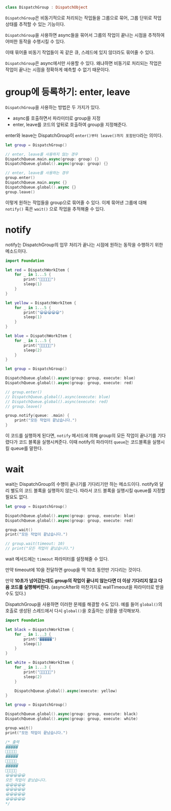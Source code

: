 ```swift
class DispatchGroup : DispatchObject
```

`DispatchGroup`은 비동기적으로 처리되는 작업들을 그룹으로 묶어, 그룹 단위로 작업 상태를 추적할 수 있는 기능이다. 

`DispatchGroup`을 사용하면 async들을 묶어서 그룹의 작업이 끝나는 시점을 추적하여 어떠한 동작을 수행시킬 수 있다.

이때 묶어줄 비동기 작업들이 꼭 같은 큐, 스레드에 있지 않더라도 묶어줄 수 있다.

`DispatchGroup`은 async에서만 사용할 수 있다. 왜냐하면 비동기로 처리되는 작업은 작업이 끝나는 시점을 정확하게 예측할 수 없기 때문이다.

# group에 등록하기: enter, leave

`DispatchGroup`을 사용하는 방법은 두 가지가 있다.
- async를 호출하면서 파라미터로 group을 지정
- enter, leave를 코드의 앞뒤로 호출하여 group을 지정해준다.

enter와 leave는 DispatchGroup이 `enter()부터 leave()까지 포함된다`라는 의미다.

```swift
let group = DispatchGroup()

// enter, leave를 사용하지 않는 경우
DispatchQueue.main.async(group: group) {}
DispatchQueue.global().async(group: group) {}

// enter, leave를 사용하는 경우
group.enter()
DispatchQueue.main.async {}
DispatchQueue.global().async {}
group.leave()
```

이렇게 원하는 작업들을 group으로 묶어줄 수 있다. 이제 묶어낸 그룹에 대해 `notify()` 혹은 `wait()` 으로 작업을 추적해줄 수 있다.

# notify

notify는 DispatchGroup의 업무 처리가 끝나는 시점에 원하는 동작을 수행하기 위한 메소드이다.

```swift
import Foundation

let red = DispatchWorkItem {
    for _ in 1...5 {
        print("🥵🥵🥵🥵🥵")
        sleep(1)
    }
}

let yellow = DispatchWorkItem {
    for _ in 1...5 {
        print("😀😀😀😀😀")
        sleep(1)
    }
}

let blue = DispatchWorkItem {
    for _ in 1...5 {
        print("🥶🥶🥶🥶🥶")
        sleep(2)
    }
}

let group = DispatchGroup()

DispatchQueue.global().async(group: group, execute: blue)
DispatchQueue.global().async(group: group, execute: red)

// group.enter()
// DispatchQueue.global().async(execute: blue)
// DispatchQueue.global().async(execute: red)
// group.leave()

group.notify(queue: .main) {
    print("모든 작업이 끝났습니다.")
}
```

이 코드를 실행하게 된다면, `notify` 메서드에 의해 group의 모든 작업이 끝나기를 기다렸다가 코드 블록을 실행시켜준다. 이때 notify의 파라미터 `queue`는 코드블록을 실행시킬 queue를 말한다.

# wait

wait는 DispatchGroup의 수행이 끝나기를 기다리기만 하는 메소드이다. notify와 달리 별도의 코드 블록을 실행하지 않는다. 따라서 코드 블록을 실행시킬 queue를 지정할 필요도 없다.

```swift
let group = DispatchGroup()

DispatchQueue.global().async(group: group, execute: blue)
DispatchQueue.global().async(group: group, execute: red)

group.wait()
print("모든 작업이 끝났습니다.")

// group.wait(timeout: 10)
// print("모든 작업이 끝났습니다.")
```

wait 메서드에는 `timeout` 파라미터를 설정해줄 수 있다. 

만약 timeout에 10을 전달하면 group을 딱 10초 동안만 기다리는 것이다. 

만약 **10초가 넘어갔는데도 group의 작업이 끝나지 않는다면 더 이상 기다리지 않고 다음 코드를 실행해버린다.** (asyncAfter와 마찬가지로 wallTimeout을 파라미터로 받을 수도 있다.)

DispatchGroup을 사용하면 이러한 문제를 해결할 수도 있다. 예를 들어 `global()`의 호출로 생성된 스레드에서 다시 `global()`을 호출하는 상황을 생각해보자.

```swift
import Foundation

let black = DispatchWorkItem {
    for _ in 1...3 {
        print("🖥🖥🖥🖥🖥")
        sleep(1)
    }
}

let white = DispatchWorkItem {
    for _ in 1...3 {
        print("📃📃📃📃📃")
        sleep(2)
    }

    DispatchQueue.global().async(execute: yellow)
}

let group = DispatchGroup()

DispatchQueue.global().async(group: group, execute: black)
DispatchQueue.global().async(group: group, execute: white)

group.wait()
print("모든 작업이 끝났습니다.")

/* 출력
🖥🖥🖥🖥🖥
📃📃📃📃📃
🖥🖥🖥🖥🖥
📃📃📃📃📃
🖥🖥🖥🖥🖥
📃📃📃📃📃
😀😀😀😀😀
모든 작업이 끝났습니다.
😀😀😀😀😀
😀😀😀😀😀
😀😀😀😀😀
😀😀😀😀😀
*/
```

